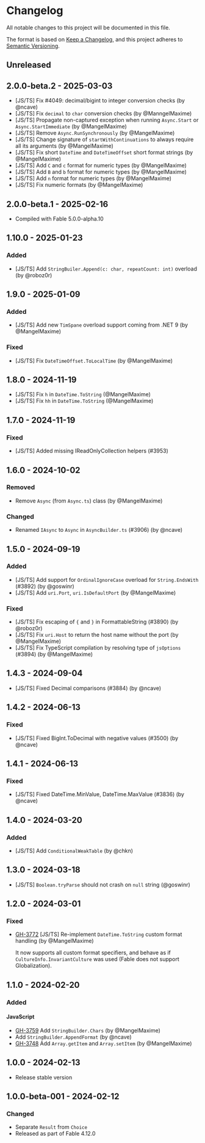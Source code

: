 # Changelog

All notable changes to this project will be documented in this file.

The format is based on [Keep a Changelog](https://keepachangelog.com/en/1.0.0/),
and this project adheres to [Semantic Versioning](https://semver.org/spec/v2.0.0.html).

## Unreleased

## 2.0.0-beta.2 - 2025-03-03

* [JS/TS] Fix #4049: decimal/bigint to integer conversion checks (by @ncave)
* [JS/TS] Fix `decimal` to `char` conversion checks (by @ManngelMaxime)
* [JS/TS] Propagate non-captured exception when running `Async.Start` or `Async.StartImmediate` (by @MangelMaxime)
* [JS/TS] Remove `Async.RunSynchronously` (by @MangelMaxime)
* [JS/TS] Change signature of `startWithContinuations` to always require all its arguments (by @MangelMaxime)
* [JS/TS] Fix short `DateTime` and `DateTimeOffset` short format strings (by @MangelMaxime)
* [JS/TS] Add `C` and `c` format for numeric types (by @MangelMaxime)
* [JS/TS] Add `B` and `b` format for numeric types (by @MangelMaxime)
* [JS/TS] Add `n` format for numeric types (by @MangelMaxime)
* [JS/TS] Fix numeric formats (by @MangelMaxime)

## 2.0.0-beta.1 - 2025-02-16

* Compiled with Fable 5.0.0-alpha.10

## 1.10.0 - 2025-01-23

### Added

* [JS/TS] Add `StringBuiler.Append(c: char, repeatCount: int)` overload (by @roboz0r)

## 1.9.0 - 2025-01-09

### Added

* [JS/TS] Add new `TimSpane` overload support coming from .NET 9 (by @MangelMaxime)

### Fixed

* [JS/TS] Fix `DateTimeOffset.ToLocalTime` (by @MangelMaxime)

## 1.8.0 - 2024-11-19

* [JS/TS] Fix `h` in `DateTime.ToString` (@MangelMaxime)
* [JS/TS] Fix `hh` in `DateTime.ToString` (@MangelMaxime)

## 1.7.0 - 2024-11-19

### Fixed

* [JS/TS] Added missing IReadOnlyCollection helpers (#3953)

## 1.6.0 - 2024-10-02

### Removed

* Remove `Async` (from `Async.ts`) class (by @MangelMaxime)

### Changed

* Renamed `IAsync` to `Async` in `AsyncBuilder.ts` (#3906) (by @ncave)

## 1.5.0 - 2024-09-19

### Added

* [JS/TS] Add support for `OrdinalIgnoreCase` overload for `String.EndsWith` (#3892) (by @goswinr)
* [JS/TS] Add `uri.Port`, `uri.IsDefaultPort` (by @MangelMaxime)

### Fixed

* [JS/TS] Fix escaping of `{` and `}` in FormattableString (#3890) (by @roboz0r)
* [JS/TS] Fix `uri.Host` to return the host name without the port (by @MangelMaxime)
* [JS/TS] Fix TypeScript compilation by resolving type of `jsOptions` (#3894) (by @MangelMaxime)

## 1.4.3 - 2024-09-04

* [JS/TS] Fixed Decimal comparisons (#3884) (by @ncave)

## 1.4.2 - 2024-06-13

### Fixed

* [JS/TS] Fixed BigInt.ToDecimal with negative values (#3500) (by @ncave)

## 1.4.1 - 2024-06-13

### Fixed

* [JS/TS] Fixed DateTime.MinValue, DateTime.MaxValue (#3836) (by @ncave)

## 1.4.0 - 2024-03-20

### Added

* [JS/TS] Add `ConditionalWeakTable` (by @chkn)

## 1.3.0 - 2024-03-18

* [JS/TS] `Boolean.tryParse` should not crash on `null` string (@goswinr)

## 1.2.0 - 2024-03-01

### Fixed

* [GH-3772](https://github.com/fable-compiler/Fable/pull/3772) [JS/TS] Re-implement `DateTime.ToString` custom format handling (by @MangelMaxime)

    It now supports all custom format specifiers, and behave as if `CultureInfo.InvariantCulture` was used (Fable does not support Globalization).

## 1.1.0 - 2024-02-20

### Added

#### JavaScript

* [GH-3759](https://github.com/fable-compiler/Fable/issues/3759) Add `StringBuilder.Chars` (by @MangelMaxime)
* Add `StringBuilder.AppendFormat` (by @ncave)
* [GH-3748](https://github.com/fable-compiler/Fable/pull/3748) Add `Array.getItem` and `Array.setItem` (by @MangelMaxime)

## 1.0.0 - 2024-02-13

* Release stable version

## 1.0.0-beta-001 - 2024-02-12

### Changed

* Separate `Result` from `Choice`
* Released as part of Fable 4.12.0
